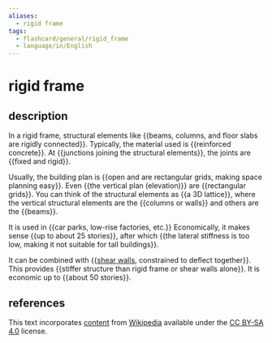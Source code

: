 ```yaml
---
aliases:
  - rigid frame
tags:
  - flashcard/general/rigid_frame
  - language/in/English
---
```


# rigid frame

## description

In a rigid frame, structural elements like {{beams, columns, and floor slabs are rigidly connected}}. Typically, the material used is {{reinforced concrete}}. At {{junctions joining the structural elements}}, the joints are {{fixed and rigid}}. <!--SR:!2024-06-04,16,290!2024-07-21,50,290!2024-06-03,15,290!2024-06-05,17,290-->

Usually, the building plan is {{open and are rectangular grids, making space planning easy}}. Even {{the vertical plan (elevation)}} are {{rectangular grids}}. You can think of the structural elements as {{a 3D lattice}}, where the vertical structural elements are the {{columns or walls}} and others are the {{beams}}. <!--SR:!2024-07-09,41,290!2024-06-04,16,290!2024-06-03,15,290!2024-07-29,57,310!2024-06-03,15,290!2024-07-26,55,310-->

It is used in {{car parks, low-rise factories, etc.}} Economically, it makes sense {{up to about 25 stories}}, after which {{the lateral stiffness is too low, making it not suitable for tall buildings}}. <!--SR:!2024-06-04,16,290!2024-06-03,15,290!2024-07-20,49,290-->

It can be combined with {{[shear walls](shear%20wall.md), constrained to deflect together}}. This provides {{stiffer structure than rigid frame or shear walls alone}}. It is economic up to {{about 50 stories}}. <!--SR:!2024-07-07,39,290!2024-07-28,56,310!2024-07-09,40,290-->

## references

This text incorporates [content](https://en.wikipedia.org/wiki/rigid_frame) from [Wikipedia](Wikipedia.md) available under the [CC BY-SA 4.0](https://creativecommons.org/licenses/by-sa/4.0/) license.
